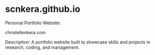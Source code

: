 # scnkera.github.io
Personal Portfolio Website:

christellenkera.com

Description: A portfolio website built to showcase skills and projects in research, coding, and management.
